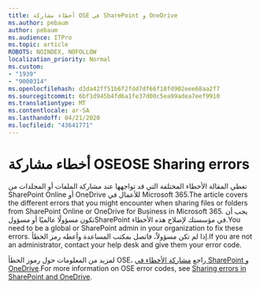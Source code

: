 ```yaml
---
title: أخطاء مشاركة OSE في SharePoint و OneDrive
ms.author: pebaum
author: pebaum
ms.audience: ITPro
ms.topic: article
ROBOTS: NOINDEX, NOFOLLOW
localization_priority: Normal
ms.custom:
- "1939"
- "9000314"
ms.openlocfilehash: d3da42ff51b6f2fdd7df66f18fd902eee68aa2f7
ms.sourcegitcommit: 6bf1d945b4fd6a1fe37d00c5ea99adea7eef9910
ms.translationtype: MT
ms.contentlocale: ar-SA
ms.lasthandoff: 04/21/2020
ms.locfileid: "43641771"
---
```

# <a name="ose-sharing-errors"></a><span data-ttu-id="4690b-102">أخطاء مشاركة OSE</span><span class="sxs-lookup"><span data-stu-id="4690b-102">OSE Sharing errors</span></span>

<span data-ttu-id="4690b-103">تغطي المقالة الأخطاء المختلفة التي قد تواجهها عند مشاركة الملفات أو المجلدات من SharePoint Online أو OneDrive للأعمال في Microsoft 365.</span><span class="sxs-lookup"><span data-stu-id="4690b-103">The article covers the different errors that you might encounter when sharing files or folders from SharePoint Online or OneDrive for Business in Microsoft 365.</span></span> <span data-ttu-id="4690b-104">يجب أن تكون مسؤولًا عالميًا أو مسؤولSharePoint في مؤسستك لإصلاح هذه الأخطاء.</span><span class="sxs-lookup"><span data-stu-id="4690b-104">You need to be a global or SharePoint admin in your organization to fix these errors.</span></span> <span data-ttu-id="4690b-105">إذا لم تكن مسؤولاً، فاتصل بمكتب المساعدة وأعطه رمز الخطأ.</span><span class="sxs-lookup"><span data-stu-id="4690b-105">If you are not an administrator, contact your help desk and give them your error code.</span></span>

<span data-ttu-id="4690b-106">لمزيد من المعلومات حول رموز الخطأ OSE، راجع [مشاركة الأخطاء في SharePoint و OneDrive](https://docs.microsoft.com/sharepoint/sharepoint-onedrive-error-message).</span><span class="sxs-lookup"><span data-stu-id="4690b-106">For more information on OSE error codes, see [Sharing errors in SharePoint and OneDrive](https://docs.microsoft.com/sharepoint/sharepoint-onedrive-error-message).</span></span>
